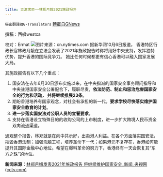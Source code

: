```yaml
---
title: 卖港求荣——林郑月娥2021施政报告
---
```

`秘密翻譯組G-Translators` [轉載自GNews](https://gnews.org/zh-hans/1577649/)

撰稿：西枫westca

校对：Ermat
![](https://assets.gnews.org/wp-content/uploads/2021/10/04xi-lam1-master1050.jpg)图片来源：cn.nytimes.com
据新华网10月6日报道， 香港特区行政长官林政月娥在立法会发表了2021年施政报告时称将用好中央支持，发挥独特优势，提升香港的国际竞争力。 她比任何时候都更有信心香港可以融入国家发展大局。

其施政报告有以下几个重点：

1. 国安法在去年6月30日颁布实施以来，在中央指派的国家安全事务顾问指导和中央驻港国家安全公署配合下，履职尽责，**依法防范、制止和惩治危害国家安全的行为和活动， 并将继续推展23条**。
2. 期盼香港培养有国家观念，对社会有承担的新一代。**要求学校尽快落实维护国家安全教育的计划**。
3. **进一步落实国安法对公职人员的宣誓要求**。
4. 支持在香港设立特殊目的的收购公司的上市制度，进一步扩大跨境人民币资金双向流通渠道。


通观整个报告，林郑就是在向中共示好，出卖港人利益。在各个方面落实国安法，摧毁香港法制；加强洗脑工程，培养革命下一代；如果港元不复存在，香港如何能提升其国际金融中心地位。希望在爆料革命的努力下，香港终有一天会恢复其“东方之珠”的地位。

**新闻来源：**[林郑月娥发表2021年施政报告 将继续维护国家安全\_新闻\_央视网(cctv.com)](http://m.news.cctv.com/2021/10/06/ARTIhKOVe2DnKNsOeKUvZ1sY211006.shtml)
